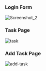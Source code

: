 ### Login Form

![Screenshot_2](https://github.com/user-attachments/assets/3b73ca70-bf91-4450-acc0-ad7ec8859548)

### Task Page

![task](https://github.com/user-attachments/assets/7626c600-0dac-4e26-8eef-8ea871f071f7)


### Add Task Page

![add-task](https://github.com/user-attachments/assets/9680da02-697d-4475-9533-e0af53598976)
